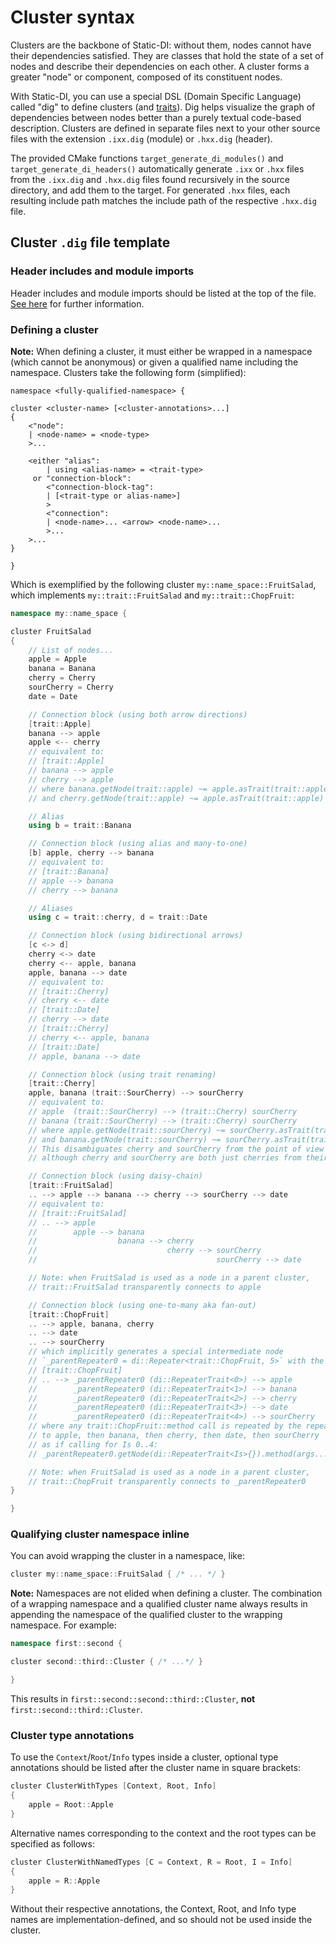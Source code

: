 # Cluster syntax

Clusters are the backbone of Static-DI: without them, nodes cannot have their dependencies satisfied. They are classes that hold the state of a set of nodes and describe their dependencies on each other. A cluster forms a greater "node" or component, composed of its constituent nodes.

With Static-DI, you can use a special DSL (Domain Specific Language) called "dig" to define clusters (and [traits](trait-syntax.md)). Dig helps visualize the graph of dependencies between nodes better than a purely textual code-based description. Clusters are defined in separate files next to your other source files with the extension `.ixx.dig` (module) or `.hxx.dig` (header).

The provided CMake functions `target_generate_di_modules()` and `target_generate_di_headers()` automatically generate `.ixx` or `.hxx` files from the `.ixx.dig` and `.hxx.dig` files found recursively in the source directory, and add them to the target. For generated `.hxx` files, each resulting include path matches the include path of the respective `.hxx.dig` file.

## Cluster `.dig` file template

### Header includes and module imports

Header includes and module imports should be listed at the top of the file. [See here](dig-files.md) for further information.

### Defining a cluster

**Note:** When defining a cluster, it must either be wrapped in a namespace (which cannot be anonymous) or given a qualified name including the namespace. Clusters take the following form (simplified):

```
namespace <fully-qualified-namespace> {

cluster <cluster-name> [<cluster-annotations>...]
{
    <"node":
    | <node-name> = <node-type>
    >...

    <either "alias":
        | using <alias-name> = <trait-type>
     or "connection-block":
        <"connection-block-tag":
        | [<trait-type or alias-name>]
        >
        <"connection":
        | <node-name>... <arrow> <node-name>...
        >...
    >...
}

}
```

Which is exemplified by the following cluster `my::name_space::FruitSalad`, which implements `my::trait::FruitSalad` and `my::trait::ChopFruit`:
```cpp
namespace my::name_space {

cluster FruitSalad
{
    // List of nodes...
    apple = Apple
    banana = Banana
    cherry = Cherry
    sourCherry = Cherry
    date = Date

    // Connection block (using both arrow directions)
    [trait::Apple]
    banana --> apple
    apple <-- cherry
    // equivalent to:
    // [trait::Apple]
    // banana --> apple
    // cherry --> apple
    // where banana.getNode(trait::apple) ~= apple.asTrait(trait::apple)
    // and cherry.getNode(trait::apple) ~= apple.asTrait(trait::apple)

    // Alias
    using b = trait::Banana

    // Connection block (using alias and many-to-one)
    [b] apple, cherry --> banana
    // equivalent to:
    // [trait::Banana]
    // apple --> banana
    // cherry --> banana

    // Aliases
    using c = trait::cherry, d = trait::Date

    // Connection block (using bidirectional arrows)
    [c <-> d]
    cherry <-> date
    cherry <-- apple, banana
    apple, banana --> date
    // equivalent to:
    // [trait::Cherry]
    // cherry <-- date
    // [trait::Date]
    // cherry --> date
    // [trait::Cherry]
    // cherry <-- apple, banana
    // [trait::Date]
    // apple, banana --> date

    // Connection block (using trait renaming)
    [trait::Cherry]
    apple, banana (trait::SourCherry) --> sourCherry
    // equivalent to:
    // apple  (trait::SourCherry) --> (trait::Cherry) sourCherry
    // banana (trait::SourCherry) --> (trait::Cherry) sourCherry
    // where apple.getNode(trait::sourCherry) ~= sourCherry.asTrait(trait::cherry)
    // and banana.getNode(trait::sourCherry) ~= sourCherry.asTrait(trait::cherry)
    // This disambiguates cherry and sourCherry from the point of view of apple and banana,
    // although cherry and sourCherry are both just cherries from their own points of view

    // Connection block (using daisy-chain)
    [trait::FruitSalad]
    .. --> apple --> banana --> cherry --> sourCherry --> date
    // equivalent to:
    // [trait::FruitSalad]
    // .. --> apple
    //        apple --> banana
    //                  banana --> cherry
    //                             cherry --> sourCherry
    //                                        sourCherry --> date

    // Note: when FruitSalad is used as a node in a parent cluster,
    // trait::FruitSalad transparently connects to apple

    // Connection block (using one-to-many aka fan-out)
    [trait::ChopFruit]
    .. --> apple, banana, cherry
    .. --> date
    .. --> sourCherry
    // which implicitly generates a special intermediate node
    // `_parentRepeater0 = di::Repeater<trait::ChopFruit, 5>` with the connections:
    // [trait::ChopFruit]
    // .. --> _parentRepeater0 (di::RepeaterTrait<0>) --> apple
    //        _parentRepeater0 (di::RepeaterTrait<1>) --> banana
    //        _parentRepeater0 (di::RepeaterTrait<2>) --> cherry
    //        _parentRepeater0 (di::RepeaterTrait<3>) --> date
    //        _parentRepeater0 (di::RepeaterTrait<4>) --> sourCherry
    // where any trait::ChopFruit::method call is repeated by the repeater node
    // to apple, then banana, then cherry, then date, then sourCherry
    // as if calling for Is 0..4:
    // _parentRepeater0.getNode(di::RepeaterTrait<Is>{}).method(args...)

    // Note: when FruitSalad is used as a node in a parent cluster,
    // trait::ChopFruit transparently connects to _parentRepeater0
}

}
```

### Qualifying cluster namespace inline

You can avoid wrapping the cluster in a namespace, like:
```cpp
cluster my::name_space::FruitSalad { /* ... */ }
```

**Note:** Namespaces are not elided when defining a cluster. The combination of a wrapping namespace and a qualified cluster name always results in appending the namespace of the qualified cluster to the wrapping namespace. For example:
```cpp
namespace first::second {

cluster second::third::Cluster { /* ...*/ }

}
```
This results in `first::second::second::third::Cluster`, **not** `first::second::third::Cluster`.

### Cluster type annotations

To use the `Context`/`Root`/`Info` types inside a cluster, optional type annotations should be listed after the cluster name in square brackets:
```cpp
cluster ClusterWithTypes [Context, Root, Info]
{
    apple = Root::Apple
}
```
Alternative names corresponding to the context and the root types can be specified as follows:
```cpp
cluster ClusterWithNamedTypes [C = Context, R = Root, I = Info]
{
    apple = R::Apple
}
```
Without their respective annotations, the Context, Root, and Info type names are implementation-defined, and so should not be used inside the cluster.

